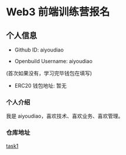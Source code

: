 # Web3 前端训练营报名

## 个人信息

* Github ID: aiyoudiao

* Openbuild Username: aiyoudiao

(首次如果没有，学习完毕钱包在填写)

* ERC20 钱包地址: 暂无

### 个人介绍

我是 aiyoudiao，喜欢技术、喜欢业务、喜欢管理。

### 仓库地址

[task1](https://github.com/aiyoudiao/Web3-Frontend-Bootcamp-Solution/tree/main/tasks/task1)
